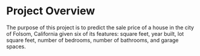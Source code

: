 # Project Overview
The purpose of this project is to predict the sale price of a house in the city of Folsom, California given six of its features: square feet, year built, lot square feet, number of bedrooms, number of bathrooms, and garage spaces. 
